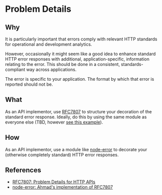 # Problem Details

## Why

It is particularly important that errors comply with relevant HTTP standards for operational and development analytics.

However, occasionally it might seem like a good idea to enhance standard HTTP error responses with additional, application-specific, information relating to the error. This should be done in a consistent, standards-compliant way across applications.

The error is specific to your application. The format by which that error is reported should not be.

## What

As an API implementor, use [RFC7807][rfc7807] to structure your decoration of the standard error response. Ideally, do this by using the same module as everyone else (TBD, however [see this example][node-error]).

## How

As an API implementor, use a module like [node-error][node-error] to decorate your (otherwise completely standard) HTTP error responses.

## References

- [RFC7807: Problem Details for HTTP APIs][rfc7807]
- [node-error: Ahmad's implementation of RFC7807](node-error)

[rfc7807]: https://tools.ietf.org/html/rfc7807
[node-error]: https://github.com/ahmadnassri/node-error
